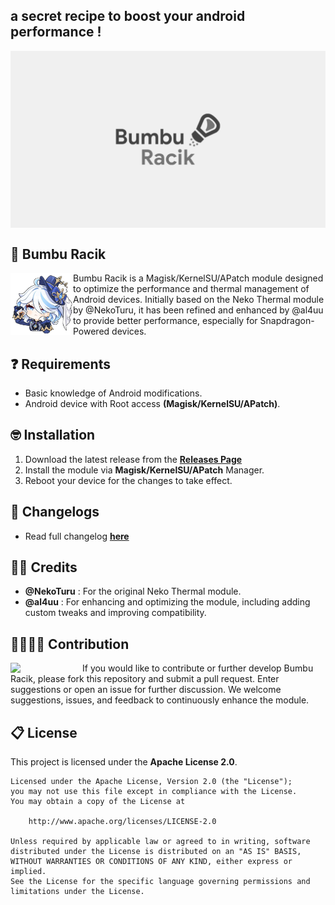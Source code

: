 ## a secret recipe to boost your android performance !
<img align="center" width="800" src="./img/bumbu_racik.webp">

## 🧂 Bumbu Racik
<img align="left" width="100" src="./img/furina.png">
</a>
<p>Bumbu Racik is a Magisk/KernelSU/APatch module designed to optimize the performance and thermal management of Android devices. Initially based on the Neko Thermal module by @NekoTuru, it has been refined and enhanced by @al4uu to provide better performance, especially for Snapdragon-Powered devices.</p>

## ❓ Requirements
- Basic knowledge of Android modifications.
- Android device with Root access **(Magisk/KernelSU/APatch)**.

## 🤓 Installation
1. Download the latest release from the [**Releases Page**](https://github.com/al4uu/bumbu_racik/releases)
2. Install the module via **Magisk/KernelSU/APatch** Manager.
3. Reboot your device for the changes to take effect.

## 🤔 Changelogs
- Read full changelog [**here**](https://github.com/al4uu/bumbu_racik/blob/main/changelog.md)

## 🙏🏻 Credits
- **@NekoTuru** : For the original Neko Thermal module.
- **@al4uu** : For enhancing and optimizing the module, including adding custom tweaks and improving compatibility.

## 🫱🏻‍🫲🏼 Contribution
<img align="left" width="100" src="./img/sovereigns_dragon.png" style="margin-right: 15px;">
<p>
If you would like to contribute or further develop Bumbu Racik, please fork this repository and submit a pull request. Enter suggestions or open an issue for further discussion. We welcome suggestions, issues, and feedback to continuously enhance the module.
</p>

## 📋 License
This project is licensed under the **Apache License 2.0**. 
```text
Licensed under the Apache License, Version 2.0 (the "License");
you may not use this file except in compliance with the License.
You may obtain a copy of the License at

    http://www.apache.org/licenses/LICENSE-2.0

Unless required by applicable law or agreed to in writing, software
distributed under the License is distributed on an "AS IS" BASIS,
WITHOUT WARRANTIES OR CONDITIONS OF ANY KIND, either express or implied.
See the License for the specific language governing permissions and
limitations under the License.
